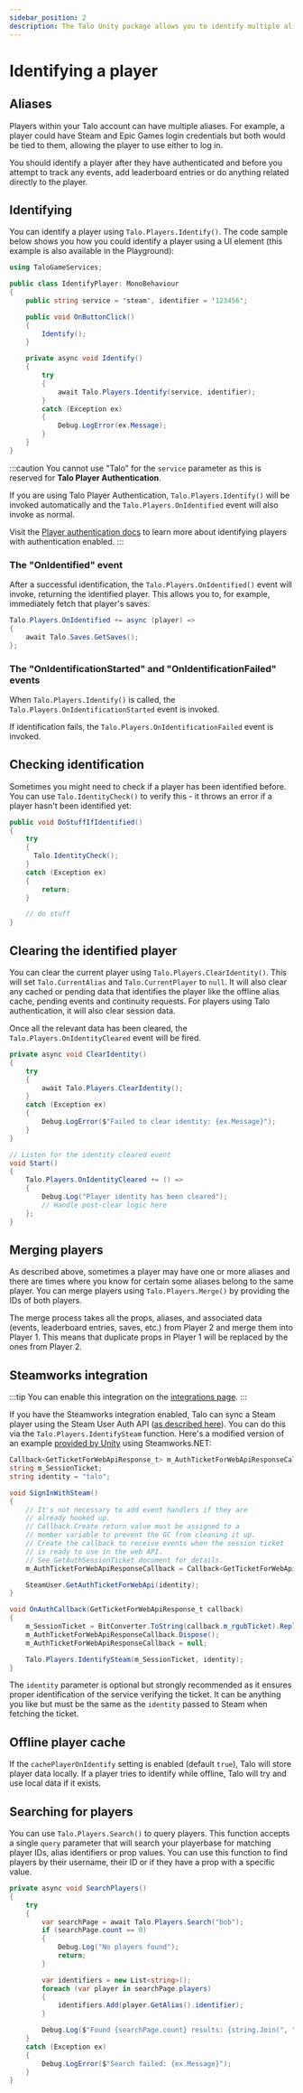 ```yaml
---
sidebar_position: 2
description: The Talo Unity package allows you to identify multiple aliases, authenticate and sync your players with Steamworks.
---
```


# Identifying a player

## Aliases

Players within your Talo account can have multiple aliases.
For example, a player could have Steam and Epic Games login credentials but both would be tied to them, allowing the player to use either to log in.

You should identify a player after they have authenticated and before you attempt to track any events, add leaderboard entries or do anything related directly to the player.

## Identifying

You can identify a player using `Talo.Players.Identify()`. The code sample below shows you how you could identify a player using a UI element (this example is also available in the Playground):

```csharp title="IdentifyPlayer.cs"
using TaloGameServices;

public class IdentifyPlayer: MonoBehaviour
{
	public string service = 'steam', identifier = '123456';

	public void OnButtonClick()
	{
		Identify();
	}

	private async void Identify()
	{
		try
		{
			await Talo.Players.Identify(service, identifier);
		}
		catch (Exception ex)
		{
			Debug.LogError(ex.Message);
		}
	}
}
```

:::caution
You cannot use "Talo" for the `service` parameter as this is reserved for **Talo Player Authentication**.

If you are using Talo Player Authentication, `Talo.Players.Identify()` will be invoked automatically and the `Talo.Players.OnIdentified` event will also invoke as normal.

Visit the [Player authentication docs](/docs/unity/player-authentication) to learn more about identifying players with authentication enabled.
:::

### The "OnIdentified" event

After a successful identification, the `Talo.Players.OnIdentified()` event will invoke, returning the identified player. This allows you to, for example, immediately fetch that player's saves:

```csharp
Talo.Players.OnIdentified += async (player) =>
{
	await Talo.Saves.GetSaves();
};
```

### The "OnIdentificationStarted" and "OnIdentificationFailed" events

When `Talo.Players.Identify()` is called, the `Talo.Players.OnIdentificationStarted` event is invoked.

If identification fails, the `Talo.Players.OnIdentificationFailed` event is invoked.

## Checking identification

Sometimes you might need to check if a player has been identified before. You can use `Talo.IdentityCheck()` to verify this - it throws an error if a player hasn't been identified yet:

```csharp
public void DoStuffIfIdentified()
{
	try
	{
	  Talo.IdentityCheck();
	}
	catch (Exception ex)
	{
		return;
	}

	// do stuff
}
```

## Clearing the identified player

You can clear the current player using `Talo.Players.ClearIdentity()`. This will set `Talo.CurrentAlias` and `Talo.CurrentPlayer` to `null`. It will also clear any cached or pending data that identifies the player like the offline alias cache, pending events and continuity requests. For players using Talo authentication, it will also clear session data.

Once all the relevant data has been cleared, the `Talo.Players.OnIdentityCleared` event will be fired.

```csharp
private async void ClearIdentity()
{
    try
    {
        await Talo.Players.ClearIdentity();
    }
    catch (Exception ex)
    {
        Debug.LogError($"Failed to clear identity: {ex.Message}");
    }
}

// Listen for the identity cleared event
void Start()
{
    Talo.Players.OnIdentityCleared += () =>
    {
        Debug.Log("Player identity has been cleared");
        // Handle post-clear logic here
    };
}
```

## Merging players

As described above, sometimes a player may have one or more aliases and there are times where you know for certain some aliases belong to the same player.
You can merge players using `Talo.Players.Merge()` by providing the IDs of both players.

The merge process takes all the props, aliases, and associated data (events, leaderboard entries, saves, etc.) from Player 2 and merge them into Player 1. This means that duplicate props in Player 1 will be replaced by the ones from Player 2.

## Steamworks integration

:::tip
You can enable this integration on the [integrations page](https://dashboard.trytalo.com/integrations).
:::

If you have the Steamworks integration enabled, Talo can sync a Steam player using the Steam User Auth API ([as described here](/docs/integrations/steamworks#authentication)). You can do this via the `Talo.Players.IdentifySteam` function. Here's a modified version of an example [provided by Unity](https://docs.unity.com/ugs/en-us/manual/authentication/manual/platform-signin-steam) using Steamworks.NET:

```csharp
Callback<GetTicketForWebApiResponse_t> m_AuthTicketForWebApiResponseCallback;
string m_SessionTicket;
string identity = "talo";

void SignInWithSteam()
{
	// It's not necessary to add event handlers if they are
	// already hooked up.
	// Callback.Create return value must be assigned to a
	// member variable to prevent the GC from cleaning it up.
	// Create the callback to receive events when the session ticket
	// is ready to use in the web API.
	// See GetAuthSessionTicket document for details.
	m_AuthTicketForWebApiResponseCallback = Callback<GetTicketForWebApiResponse_t>.Create(OnAuthCallback);

	SteamUser.GetAuthTicketForWebApi(identity);
}

void OnAuthCallback(GetTicketForWebApiResponse_t callback)
{
	m_SessionTicket = BitConverter.ToString(callback.m_rgubTicket).Replace("-", string.Empty);
	m_AuthTicketForWebApiResponseCallback.Dispose();
	m_AuthTicketForWebApiResponseCallback = null;

	Talo.Players.IdentifySteam(m_SessionTicket, identity);
}
```

The `identity` parameter is optional but strongly recommended as it ensures proper identification of the service verifying the ticket. It can be anything you like but must be the same as the `identity` passed to Steam when fetching the ticket.

## Offline player cache

If the `cachePlayerOnIdentify` setting is enabled (default `true`), Talo will store player data locally. If a player tries to identify while offline, Talo will try and use local data if it exists.

## Searching for players

You can use `Talo.Players.Search()` to query players. This function accepts a single `query` parameter that will search your playerbase for matching player IDs, alias identifiers or prop values. You can use this function to find players by their username, their ID or if they have a prop with a specific value.

```csharp
private async void SearchPlayers()
{
    try
    {
        var searchPage = await Talo.Players.Search("bob");
        if (searchPage.count == 0)
        {
            Debug.Log("No players found");
            return;
        }

        var identifiers = new List<string>();
        foreach (var player in searchPage.players)
        {
            identifiers.Add(player.GetAlias().identifier);
        }

        Debug.Log($"Found {searchPage.count} results: {string.Join(", ", identifiers)}");
    }
    catch (Exception ex)
    {
        Debug.LogError($"Search failed: {ex.Message}");
    }
}
```
